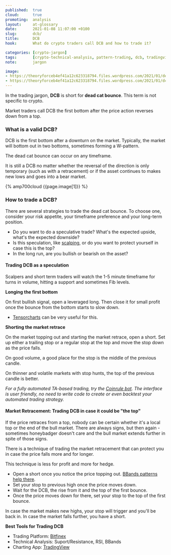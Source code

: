 ```yaml
---
published:  true
cloud:      true
promoting:  analysis
layout:     at-glossary
date:       2021-01-08 11:07:00 +0100
slug:       dcb/
title:      DCB
hook:       What do crypto traders call DCB and how to trade it?

categories: [crypto-jargon]
tags:       [crypto-technical-analysis, pattern-trading, dcb, tradingview]
note:       jargon

image:    
- https://theoryforceb4ef41a12c623318794.files.wordpress.com/2021/01/dead-cat.jpg
- https://theoryforceb4ef41a12c623318794.files.wordpress.com/2021/01/dcb_h9gasi.jpg
---
```


In the trading jargon, **DCB** is short for **dead cat bounce**. This term is not specific to crypto.

Market traders call DCB the first bottom after the price action reverses down from a top.

<!--more-->

### What is a valid DCB?

DCB is the first bottom after a downturn on the market. Typically, the market will bottom out in two bottoms, sometimes forming a W-pattern.

The dead cat bounce can occur on any timeframe.

It is still a DCB no matter whether the reversal of the direction is only temporary (such as with a retracement) or if the asset continues to makes new lows and goes into a bear market.

{% amp700cloud {{page.image[1]}} %}

### How to trade a DCB?

There are several strategies to trade the dead cat bounce. To choose one, consider your risk appetite, your timeframe preference and your long-term position.

* Do you want to do a speculative trade? What's the expected upside, what's the expected downside?
* Is this speculation, like [scalping](/strategy/scalping/), or do you want to protect yourself in case this is the top?
* In the long run, are you bullish or bearish on the asset?

#### Trading DCB as a speculation

Scalpers and short term traders will watch the 1-5 minute timeframe for turns in volume, hitting a support and sometimes Fib levels.

**Longing the first bottom**

On first bullish signal, open a leveraged long. Then close it for small profit once the bounce from the bottom starts to slow down.

* [Tensorcharts](/tensorcharts/) can be very useful for this.

**Shorting the market retrace**

On the market topping out and starting the market retrace, open a short. Set up either a trailing stop or a regular stop at the top and move the stop down as the price falls.

On good volume, a good place for the stop is the middle of the previous candle.

On thinner and volatile markets with stop hunts, the top of the previous candle is better.

_For a fully automated TA-based trading, try the [Coinrule bot](http://bit.ly/at-coinrule). The interface is user friendly, no need to write code to create or even backtest your automated trading strategy._

#### Market Retracement: Trading DCB in case it could be "the top"

If the price retraces from a top, nobody can be certain whether it's a local top or the end of the bull market. There are always signs, but then again - sometimes honeybadger doesn't care and the bull market extends further in spite of those signs.

There is a technique of trading the market retracement that can protect you in case the price falls more and for longer.

This technique is less for profit and more for hedge.

* Open a short once you notice the price topping out. [BBands patterns help there](/glossary/pattern-trading/).
* Set your stop to previous high once the price moves down.
* Wait for the DCB, the rise from it and the top of the first bounce.
* Once the price moves down for there, set your stop to the top of the first bounce.

In case the market makes new highs, your stop will trigger and you'll be back in. In case the market falls further, you have a short.


**Best Tools for Trading DCB**

* Trading Platform: [Bitfinex](http://bit.ly/at-bfx-banner2020)
* Technical Analysis: Suport/Resistance, RSI, BBands
* Charting App: [TradingView](http://bit.ly/at-tvd-eth)
